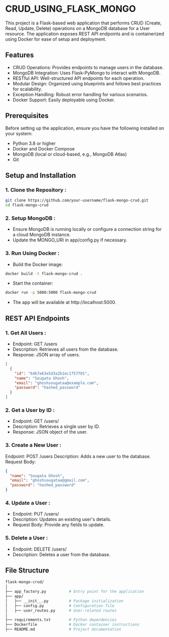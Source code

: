 # CRUD_USING_FLASK_MONGO
This project is a Flask-based web application that performs CRUD (Create, Read, Update, Delete) operations on a MongoDB database for a User resource. The application exposes REST API endpoints and is containerized using Docker for ease of setup and deployment.
## Features
- CRUD Operations: Provides endpoints to manage users in the database.
- MongoDB Integration: Uses Flask-PyMongo to interact with MongoDB.
- RESTful API: Well-structured API endpoints for each operation.
- Modular Design: Organized using blueprints and follows best practices for scalability.
- Exception Handling: Robust error handling for various scenarios.
- Docker Support: Easily deployable using Docker.
## Prerequisites
Before setting up the application, ensure you have the following installed on your system:
- Python 3.8 or higher
- Docker and Docker Compose
- MongoDB (local or cloud-based, e.g., MongoDB Atlas)
- Git
## Setup and Installation
### 1. Clone the Repository :
```bash
git clone https://github.com/your-username/flask-mongo-crud.git
cd flask-mongo-crud
```
### 2. Setup MongoDB :
- Ensure MongoDB is running locally or configure a connection string for a cloud MongoDB instance.
- Update the MONGO_URI in app/config.py if necessary.

### 3. Run Using Docker :
- Build the Docker image:
```bash
docker build -t flask-mongo-crud .
```
- Start the container:
```bash
docker run -p 5000:5000 flask-mongo-crud
```
- The app will be available at http://localhost:5000.
## REST API Endpoints
### 1. Get All Users :
- Endpoint: GET /users
- Description: Retrieves all users from the database.
- Response: JSON array of users.
```json
[
  {
    "id": "64b7e63e5d3a2b1ec1f57f01",
    "name": "Sougata Ghosh",
    "email": "ghoshsougataa@example.com",
    "password": "hashed_password"
  }
]
```

### 2. Get a User by ID :
- Endpoint: GET /users/<id>
- Description: Retrieves a single user by ID.
- Response: JSON object of the user.

### 3. Create a New User :
Endpoint: POST /users
Description: Adds a new user to the database.
Request Body:
```json
{
  "name": "Sougata Ghosh",
  "email": "ghoshsougataa@gmail.com",
  "password": "hashed_password"
}
```
### 4. Update a User :
- Endpoint: PUT /users/<id>
- Description: Updates an existing user's details.
- Request Body: Provide any fields to update.

### 5. Delete a User :
- Endpoint: DELETE /users/<id>
- Description: Deletes a user from the database.

## File Structure
```bash
flask-mongo-crud/
│
├── app_factory.py          # Entry point for the application
├── app/
│   ├── __init__.py         # Package initialization
│   ├── config.py           # Configuration file
│   ├── user_routes.py      # User-related routes
│
├── requirements.txt        # Python dependencies
├── Dockerfile              # Docker container instructions
├── README.md               # Project documentation
```
